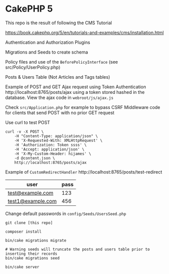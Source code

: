# CakePHP 5 

This repo is the result of following the CMS Tutorial

https://book.cakephp.org/5/en/tutorials-and-examples/cms/installation.html 

Authentication and Authorization Plugins

Migrations and Seeds to create schema

Policy files and use of the `BeforePolicyInterface` (see src/Policy/UserPolicy.php)

Posts & Users Table (Not Articles and Tags tables)

Example of POST and GET Ajax request using Token Authentication http://localhost:8765/posts/ajax using a token stored hashed in the database. View the ajax code in `webroot/js/ajax.js`

Check `src/Application.php` for example to bypass CSRF Middleware code for clients that send POST with no prior GET request

Use curl to test POST

```
curl -v -X POST \
    -H "Content-Type: application/json" \
    -H 'X-Requested-With: XMLHttpRequest' \
    -H 'Authorization: Token ssss' \
    -H 'Accept: application/json' \
    -H 'X-My-Custom-Header: hijames' \
    -d @content.json \
    http://localhost:8765/posts/ajax
```


Example of `CustomRedirectHandler` http://localhost:8765/posts/test-redirect

user | pass
------ | ----------------
test@example.com | 123
test1@example.com | 456

Change default passwords in `config/Seeds/UsersSeed.php`

```
git clone [this repo]

composer install

bin/cake migrations migrate

# Warning seeds will truncate the posts and users table prior to inserting their records
bin/cake migrations seed

bin/cake server
```

